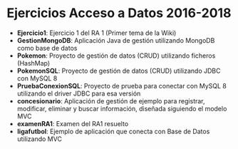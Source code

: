 Ejercicios Acceso a Datos 2016-2018
===================================

* **Ejercicio1**: Ejercicio 1 del RA 1 (Primer tema de la Wiki)
* **GestionMongoDB**: Aplicación Java de gestión utilizando MongoDB como base de datos
* **Pokemon**: Proyecto de gestión de datos (CRUD) utilizando ficheros (HashMap)
* **PokemonSQL**: Proyecto de gestión de datos (CRUD) utilizando JDBC con MySQL 8
* **PruebaConexionSQL**: Proyecto de prueba para conectar con MySQL 8 utilizando el driver JDBC para esa versión
* **concesionario**: Aplicación de gestión de ejemplo para registrar, modificar, eliminar y buscar información, diseñada siguiendo el modelo MVC
* **examenRA1**: Examen del RA1 resuelto
* **ligafutbol**: Ejemplo de aplicación que conecta con Base de Datos utilizando MVC
